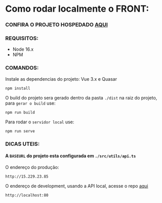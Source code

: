 <h1>Como rodar localmente o FRONT: </h1>
<h3>CONFIRA O PROJETO HOSPEDADO <a href="http://front-scaleao-teste.s3-website-sa-east-1.amazonaws.com">AQUI<a></h3>
<h3>REQUISITOS:</h3>
<ul>
<li>Node 16.x</li>
<li>NPM</li>
</ul>
<h3>COMANDOS:</h3>
<p>Instale as dependencias do projeto: Vue 3.x e Quasar</p>

```
npm install
```

<p>O build do projeto sera gerado dentro da pasta <code>./dist</code> na raiz do projeto, para <code>gerar o build</code> use:</p>

```
npm run build
```

<p>Para rodar o <code>servidor local</code> use:</p>

```
npm run serve
```

<h3>DICAS UTEIS:</h3>

<h4>A <code>BASEURL</code> do projeto esta configurada em <code>./src/utils/api.ts</code></h4>
<p>O endereço do produção:</p>

```
http://15.229.23.85
```

<p>O endereço de development, usando a API local, acesse o repo <a href="https://github.com/scaleao/back-scaleao-teste#como-rodar-localmente-a-api-">aqui</a></p>

```
http://localhost:80
```
